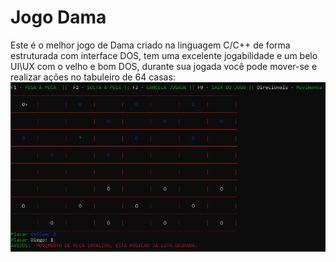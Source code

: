 # Jogo Dama
Este é o melhor jogo de Dama criado na linguagem C/C++ de forma estruturada com interface DOS, tem uma excelente jogabilidade e um belo UI\UX com o velho e bom DOS, durante sua jogada você pode mover-se e realizar ações no tabuleiro de 64 casas:
![alt text](https://github.com/DiegoBarney/JogoDama/blob/main/Jogo_Dama.PNG?raw=true)
